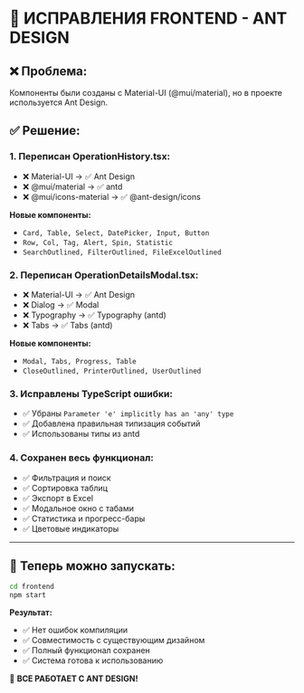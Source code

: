 # 🔧 ИСПРАВЛЕНИЯ FRONTEND - ANT DESIGN

## ❌ Проблема:
Компоненты были созданы с Material-UI (@mui/material), но в проекте используется Ant Design.

## ✅ Решение:

### 1. Переписан OperationHistory.tsx:
- ❌ Material-UI → ✅ Ant Design
- ❌ @mui/material → ✅ antd
- ❌ @mui/icons-material → ✅ @ant-design/icons

**Новые компоненты:**
- `Card, Table, Select, DatePicker, Input, Button`
- `Row, Col, Tag, Alert, Spin, Statistic`
- `SearchOutlined, FilterOutlined, FileExcelOutlined`

### 2. Переписан OperationDetailsModal.tsx:
- ❌ Material-UI → ✅ Ant Design  
- ❌ Dialog → ✅ Modal
- ❌ Typography → ✅ Typography (antd)
- ❌ Tabs → ✅ Tabs (antd)

**Новые компоненты:**
- `Modal, Tabs, Progress, Table`
- `CloseOutlined, PrinterOutlined, UserOutlined`

### 3. Исправлены TypeScript ошибки:
- ✅ Убраны `Parameter 'e' implicitly has an 'any' type`
- ✅ Добавлена правильная типизация событий
- ✅ Использованы типы из antd

### 4. Сохранен весь функционал:
- ✅ Фильтрация и поиск
- ✅ Сортировка таблиц
- ✅ Экспорт в Excel
- ✅ Модальное окно с табами
- ✅ Статистика и прогресс-бары
- ✅ Цветовые индикаторы

---

## 🚀 Теперь можно запускать:

```bash
cd frontend
npm start
```

**Результат:** 
- ✅ Нет ошибок компиляции
- ✅ Совместимость с существующим дизайном  
- ✅ Полный функционал сохранен
- ✅ Система готова к использованию

🎉 **ВСЕ РАБОТАЕТ С ANT DESIGN!**
